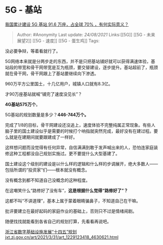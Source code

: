 # 5G - 基站
[我国累计建设 5G 基站 91.6 万座，占全球 70% ，有何实际意义？](https://www.zhihu.com/question/472134551/answer/2078468973)

> Author: #Anonymity 
> Last update: *24/08/2021* 
> Links:[[5G]] [[5G - 未来展望2]] [[5G - 速度]] [[5G - 蛋生鸡]]
> Tags:  
  

没必要争辩，等着看就行了。

5G网络本来就是分两步走的东西，并不是只把基站铺好就可以获得满速体验，基站段的带宽和骨干网带宽是互为瓶颈，要交替建设，逐步提升。基站超前了，瓶颈就在骨干网，骨干网跟上了基站要继续向下渗透。

960万平方公里国土，十几亿用户，城镇人口就有8.3亿。

才90万座基站就喊“铺完了速度没见长”？

**4G基站575万个**。

5G基站的规划数量是多少？**446-744万个。**

完成了1/8的目标，骨干网建设还没追上，速度体验不完整纯属正常现象。有些人脑子里的国土建设似乎是需要的时候打个响指就突然完成，最好没有在建过程。要么就是在建期间就要跟建成了一样好。

这样想问题而没觉得有任何异常，自信满满到敢于发声喊出来的人，恐怕连家庭装修这种工程都没自己规划实施过。更不要提什么大型基建了。

国土建设这个级别的建设是以什么样的逻辑和什么样的步调展开，绝大多数人——包括所谓的“投资家”们——根本就没有概念。

没有概念到都不知道自己没概念的这种程度。

在这嘲笑什么“路修好了没有车”，**这是根据什么觉得“路修好了”？**

这都不叫“不讲道理”，基本上属于蒙着眼睛骗鼻子，不知道自己在干嘛。

批评要建立在最好起码的家庭作业的基础上，否则只不过是情绪闹剧。

  

随便找找就能看到各省自己的规划打算，先看看再说吧。

[浙江省数字基础设施发展“十四五”规划​jxt.zj.gov.cn/art/2021/3/31/art_1229123418_4630621.html](https://link.zhihu.com/?target=http%3A//jxt.zj.gov.cn/art/2021/3/31/art_1229123418_4630621.html)